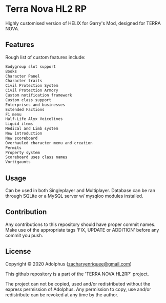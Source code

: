 # Terra Nova HL2 RP

Highly customised version of HELIX for Garry's Mod, designed for TERRA NOVA.

## Features

Rough list of custom features include:

```bash
Bodygroup slot support
Books
Character Panel
Character traits
Civil Protection System
Civil Protection Armory
Custom notification framework
Custom class support
Enterprises and businesses
Extended Factions
F1 menu
Half-Life Alyx Voicelines
Liquid items
Medical and Limb system
New introduction
New scoreboard
Overhauled character menu and creation
Permits
Property system
Scoreboard uses class names
Vortigaunts
```

## Usage

Can be used in both Singleplayer and Multiplayer. Database can be ran through SQLite or a MySQL server w/ mysqloo modules installed.

## Contribution
Any contributions to this repository should have proper commit names. Make use of the appropriate tags 'FIX, UPDATE or ADDITION' before any commit you push.

## License


Copyright © 2020 Adolphus (<zacharyenriquee@gmail.com>)

This github repository is a part of the 'TERRA NOVA HL2RP' project.

The project can not be copied, used and/or redistributed without the express
permission of Adolphus. Any permission to copy, use and/or redistribute can be revoked at any time by the author.
